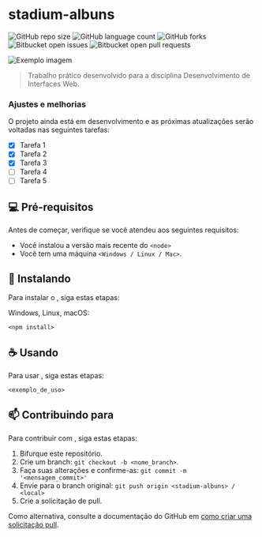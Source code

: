 # stadium-albuns

![GitHub repo size](https://img.shields.io/github/repo-size/andrepcarraro/stadium-albuns?style=for-the-badge)
![GitHub language count](https://img.shields.io/github/languages/count/andrepcarraro/stadium-albuns?style=for-the-badge)
![GitHub forks](https://img.shields.io/github/forks/andrepcarraro/stadium-albuns?style=for-the-badge)
![Bitbucket open issues](https://img.shields.io/bitbucket/issues/andrepcarraro/stadium-albuns?style=for-the-badge)
![Bitbucket open pull requests](https://img.shields.io/bitbucket/pr-raw/andrepcarraro/stadium-albuns?style=for-the-badge)

<img src="imagem.png" alt="Exemplo imagem">

> Trabalho prático desenvolvido para a disciplina Desenvolvimento de Interfaces Web.

### Ajustes e melhorias

O projeto ainda está em desenvolvimento e as próximas atualizações serão voltadas nas seguintes tarefas:

- [x] Tarefa 1
- [x] Tarefa 2
- [x] Tarefa 3
- [ ] Tarefa 4
- [ ] Tarefa 5

## 💻 Pré-requisitos

Antes de começar, verifique se você atendeu aos seguintes requisitos:

- Você instalou a versão mais recente do `<node>`
- Você tem uma máquina `<Windows / Linux / Mac>`.

## 🚀 Instalando <stadium-albuns>

Para instalar o <stadium-albuns>, siga estas etapas:

Windows, Linux, macOS:

```
<npm install>
```

## ☕ Usando <stadium-albuns>

Para usar <stadium-albuns>, siga estas etapas:

```
<exemplo_de_uso>
```

## 📫 Contribuindo para <stadium-albuns>

Para contribuir com <stadium-albuns>, siga estas etapas:

1. Bifurque este repositório.
2. Crie um branch: `git checkout -b <nome_branch>`.
3. Faça suas alterações e confirme-as: `git commit -m '<mensagem_commit>'`
4. Envie para o branch original: `git push origin <stadium-albuns> / <local>`
5. Crie a solicitação de pull.

Como alternativa, consulte a documentação do GitHub em [como criar uma solicitação pull](https://help.github.com/en/github/collaborating-with-issues-and-pull-requests/creating-a-pull-request).
